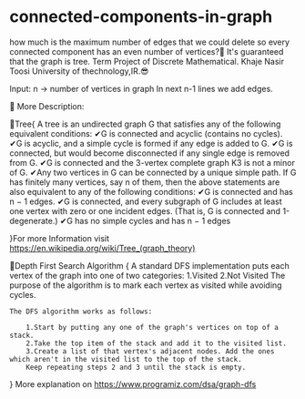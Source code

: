 # connected-components-in-graph
how much is the maximum number of edges that we could delete so every connected component has an even number of vertices?🤔
It's guaranteed that the graph is tree.
Term Project of Discrete Mathematical.
Khaje Nasir Toosi University of thechnology,IR.😎

Input: 
  n -> number of vertices in graph
  In next n-1 lines we add edges. 
 
 
🤞 More Description:

🎄Tree{
    A tree is an undirected graph G that satisfies any of the following equivalent conditions:
      ✔G is connected and acyclic (contains no cycles).
      ✔G is acyclic, and a simple cycle is formed if any edge is added to G.
      ✔G is connected, but would become disconnected if any single edge is removed from G.
      ✔G is connected and the 3-vertex complete graph K3 is not a minor of G.
      ✔Any two vertices in G can be connected by a unique simple path.
    If G has finitely many vertices, say n of them, then the above statements are also equivalent to any of the following conditions:
      ✔G is connected and has n − 1 edges.
      ✔G is connected, and every subgraph of G includes at least one vertex with zero or one incident edges. (That is, G is connected and 1-degenerate.)
      ✔G has no simple cycles and has n − 1 edges
  
}For more Information visit https://en.wikipedia.org/wiki/Tree_(graph_theory)


🧵Depth First Search Algorithm {
    A standard DFS implementation puts each vertex of the graph into one of two categories:
        1.Visited
        2.Not Visited
    The purpose of the algorithm is to mark each vertex as visited while avoiding cycles.

    The DFS algorithm works as follows:

        1.Start by putting any one of the graph's vertices on top of a stack.
        2.Take the top item of the stack and add it to the visited list.
        3.Create a list of that vertex's adjacent nodes. Add the ones which aren't in the visited list to the top of the stack.
        Keep repeating steps 2 and 3 until the stack is empty.
  } More explanation on https://www.programiz.com/dsa/graph-dfs
  
